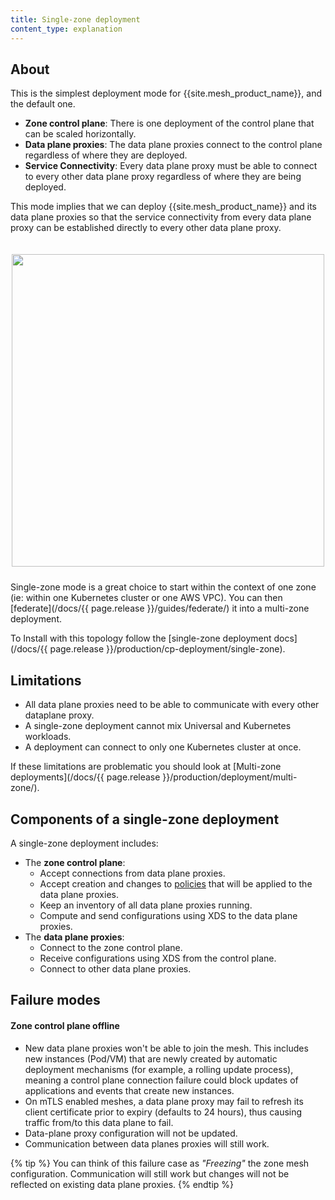 ```yaml
---
title: Single-zone deployment
content_type: explanation
---
```


## About

This is the simplest deployment mode for {{site.mesh_product_name}}, and the default one.

* **Zone control plane**: There is one deployment of the control plane that can be scaled horizontally.
* **Data plane proxies**: The data plane proxies connect to the control plane regardless of where they are deployed.
* **Service Connectivity**: Every data plane proxy must be able to connect to every other data plane proxy regardless of where they are being deployed.

This mode implies that we can deploy {{site.mesh_product_name}} and its data plane proxies so that the service connectivity from every data plane proxy can be established directly to every other data plane proxy.

<center>
<img src="/assets/images/docs/0.6.0/flat-diagram.png" alt="" style="width: 500px; padding-top: 20px; padding-bottom: 10px;"/>
</center>

Single-zone mode is a great choice to start within the context of one zone (ie: within one Kubernetes cluster or one AWS VPC).
You can then [federate](/docs/{{ page.release }}/guides/federate/) it into a multi-zone deployment.

To Install with this topology follow the [single-zone deployment docs](/docs/{{ page.release }}/production/cp-deployment/single-zone).

## Limitations

* All data plane proxies need to be able to communicate with every other dataplane proxy.
* A single-zone deployment cannot mix Universal and Kubernetes workloads.
* A deployment can connect to only one Kubernetes cluster at once.

If these limitations are problematic you should look at [Multi-zone deployments](/docs/{{ page.release }}/production/deployment/multi-zone/).

## Components of a single-zone deployment

A single-zone deployment includes:

- The **zone control plane**:
    - Accept connections from data plane proxies.
    - Accept creation and changes to [policies](/policies) that will be applied to the data plane proxies.
    - Keep an inventory of all data plane proxies running.
    - Compute and send configurations using XDS to the data plane proxies.
- The **data plane proxies**:
    - Connect to the zone control plane.
    - Receive configurations using XDS from the control plane.
    - Connect to other data plane proxies.

## Failure modes

#### Zone control plane offline

* New data plane proxies won't be able to join the mesh. This includes new instances (Pod/VM) that are newly created by automatic deployment mechanisms (for example, a rolling update process), meaning a control plane connection failure could block updates of applications and events that create new instances.
* On mTLS enabled meshes, a data plane proxy may fail to refresh its client certificate prior to expiry (defaults to 24 hours), thus causing traffic from/to this data plane to fail.
* Data-plane proxy configuration will not be updated.
* Communication between data planes proxies will still work.

{% tip %}
You can think of this failure case as *"Freezing"* the zone mesh configuration.
Communication will still work but changes will not be reflected on existing data plane proxies.
{% endtip %}
